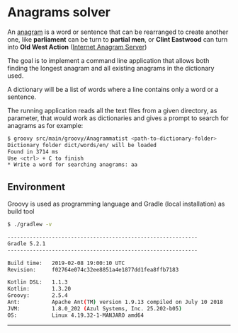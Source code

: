 # Anagrams solver

An [anagram][1] is a word or sentence that can be rearranged to create another one, like **parliament** can be 
turn to **partial men**, or **Clint Eastwood** can turn into **Old West Action** ([Internet Anagram Server][2])

The goal is to implement a command line application that allows both finding the longest anagram and all existing 
anagrams in the dictionary used.

A dictionary will be a list of words where a line contains only a word or a sentence.

The running application reads all the text files from a given directory, as parameter, that would work as dictionaries and gives a 
prompt to search for anagrams as for example:

```bash
$ groovy src/main/groovy/Anagrammatist <path-to-dictionary-folder>
Dictionary folder dict/words/en/ will be loaded
Found in 3714 ms
Use <ctrl> + C to finish
* Write a word for searching anagrams: aa
```

## Environment

Groovy is used as programming language and Gradle (local installation) as build tool 

```bash
$ ./gradlew -v

------------------------------------------------------------
Gradle 5.2.1
------------------------------------------------------------

Build time:   2019-02-08 19:00:10 UTC
Revision:     f02764e074c32ee8851a4e1877dd1fea8ffb7183

Kotlin DSL:   1.1.3
Kotlin:       1.3.20
Groovy:       2.5.4
Ant:          Apache Ant(TM) version 1.9.13 compiled on July 10 2018
JVM:          1.8.0_202 (Azul Systems, Inc. 25.202-b05)
OS:           Linux 4.19.32-1-MANJARO amd64

```

---
[1]: https://en.wikipedia.org/wiki/Anagram
[2]: https://wordsmith.org/anagram/index.html